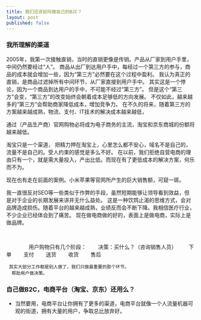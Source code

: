 ```yaml
---
title: 我们应该如何做自己的B2C？
layout: post
published: false
---
```


### 我所理解的渠道

2005年，我第一次接触直销，当时的直销更像是传销。产品从厂家到用户手里，中间仍然要经过“人”。 商品从出厂到达用户手中，每经过一个第三方的参与，商品的成本就会增加一些，因为“第三方”必然要在这个过程中盈利。 我认为真正的直销，是商品过滤掉所有中间环节，从厂家直接到用户手中。 其实这是一个悖论，因为一个商品到达用户的手中，不可能不经过“第三方”。 但是这个“第三方”会变，“第三方”的改变始终会朝着成本足够低的方向发展。 不仅如此，越来越多的“第三方”会帮助商家降低成本，增加竞争力。 在不久的将来，随着第三方的方案越来越成熟，物流、支付、IT技术的解决成本越来越低，

通过（产品生产商）官网购物必将成为电子商务的主流，淘宝和京东商城的份额将越来越低。

淘宝只是一个渠道， 把精力押在淘宝上，心里怎么都不安心，域名不是自己的，流量不是自己的。受人约束的感觉是多么不好。 在以前，我们拒绝自营电商的理由只有一个，就是需大量投入，产出比低。而现在有了更低成本的解决方案，何乐而不为。

现在也有走在前面的案例。小米苹果等官网所产生的巨大销售额，可窥一斑。

我一直很反对SEO等一些类似于作弊的手段，虽然短期能够让领导看到效益，但是对于企业的长期发展来讲并无什么益处。 这是一种饮鸩止渴的思维方式，会对品牌造成损伤。随着平台的越来越成熟，业绩反而会不断下降。我相信医疗行业，不少企业已经体会到了痛苦。 现在做电商做的好的，表面上是做电商，实际上是做品牌。

       　　

　　 　　用户购物只有几个阶段： 　　决策：买什么？（咨询销售人员） 　　下单 　　支付 　　送货 　　收货 　　售后

     其实大部分工作都是别人做了，我们只做最重要的那个环节。
      帮助用户做决策。　

### 自己做B2C，电商平台（淘宝、京东）还用么？

-   当然要用，电商平台让你拥有了更多的渠道，电商平台就像一个人流量机器可观的街道，拥有大量的用户，争取总比放弃好。

    　　 　　 　

    　　

    　　


